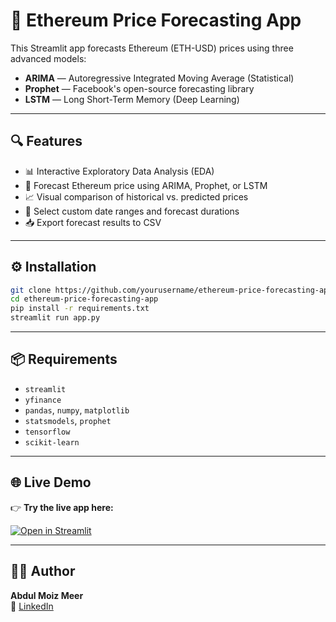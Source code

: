 # 🚀 Ethereum Price Forecasting App

This Streamlit app forecasts Ethereum (ETH-USD) prices using three advanced models:

- **ARIMA** — Autoregressive Integrated Moving Average (Statistical)
- **Prophet** — Facebook's open-source forecasting library
- **LSTM** — Long Short-Term Memory (Deep Learning)

---

## 🔍 Features

- 📊 Interactive Exploratory Data Analysis (EDA)
- 🧠 Forecast Ethereum price using ARIMA, Prophet, or LSTM
- 📈 Visual comparison of historical vs. predicted prices
- 📅 Select custom date ranges and forecast durations
- 📥 Export forecast results to CSV

---

## ⚙️ Installation

```bash
git clone https://github.com/yourusername/ethereum-price-forecasting-app.git
cd ethereum-price-forecasting-app
pip install -r requirements.txt
streamlit run app.py
```

---

## 📦 Requirements

- `streamlit`
- `yfinance`
- `pandas`, `numpy`, `matplotlib`
- `statsmodels`, `prophet`
- `tensorflow`
- `scikit-learn`

---

## 🌐 Live Demo

👉 **Try the live app here:**  

[![Open in Streamlit](https://static.streamlit.io/badges/streamlit_badge_black_white.svg)](https://ethereum-price-forecasting-uv4quyfvnccgmzwapadcox.streamlit.app/)

---


## 👨‍💻 Author

**Abdul Moiz Meer**  
🔗 [LinkedIn](https://www.linkedin.com/in/yourprofile)  


